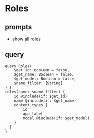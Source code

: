 # Roles

## prompts
- show all roles
## query

    query Roles(
        $get_id: Boolean = false,
        $get_name: Boolean = false,
        $get_model: Boolean = false,
        $name_filter: [String]
    ) {
    roles(name: $name_filter) {
        id @include(if: $get_id)
        name @include(if: $get_name)
        content_types {
            id
            app_label
            model @include(if: $get_model)
        }
      }
    }